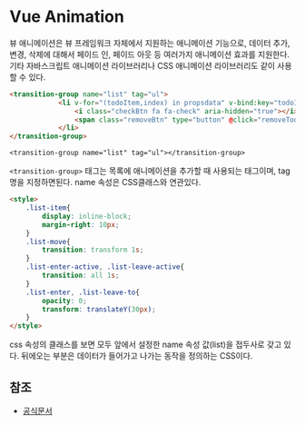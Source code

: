 # Vue Animation

뷰 애니메이션은 뷰 프레임워크 자체에서 지원하는 애니메이션 기능으로, 데이터 추가, 변경, 삭제에 대해서 페이드 인, 페이드 아웃 등 여러가지 애니메이션 효과를 지원한다. 기타 자바스크립트 애니메이션 라이브러리나 CSS 애니메이션 라이브러리도 같이 사용할 수 있다.

```html
<transition-group name="list" tag="ul">
			<li v-for="(todoItem,index) in propsdata" v-bind:key="todoItem" class="shadow">
				<i class="checkBtn fa fa-check" aria-hidden="true"></i>{{ todoItem }}
				<span class="removeBtn" type="button" @click="removeTodo(todoItem, index)"><i class="fas fa-trash" aria-hidden="true"></i></span>
			</li>
</transition-group>
```

```vue
<transition-group name="list" tag="ul"></transition-group>
```

`<transition-group>` 태그는 목록에 애니메이션을 추가할 때 사용되는 태그이며, tag명을 지정하면된다. name 속성은 CSS클래스와 연관있다.

```html
<style>
	.list-item{
		display: inline-block;
		margin-right: 10px;
	}
	.list-move{
		transition: transform 1s;
	}
	.list-enter-active, .list-leave-active{
		transition: all 1s;
	}
	.list-enter, .list-leave-to{
		opacity: 0;
		transform: translateY(30px);
	}
</style>
```

css 속성의 클래스를 보면 모두 앞에서 설정한 name 속성 값(list)을 접두사로 갖고 있다. 뒤에오는 부분은 데이터가 들어가고 나가는 동작을 정의하는 CSS이다.

## 참조

- [공식문서](https://kr.vuejs.org/v2/guide/transitions.html)